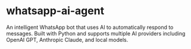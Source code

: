 # whatsapp-ai-agent
An intelligent WhatsApp bot that uses AI to automatically respond to messages. Built with Python and supports multiple AI providers including OpenAI GPT, Anthropic Claude, and local models.
